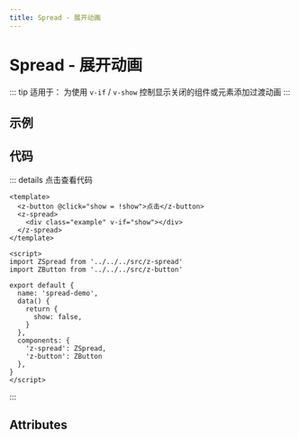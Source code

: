 ```yaml
---
title: Spread - 展开动画
---
```


# Spread - 展开动画

::: tip 适用于：
为使用 `v-if` / `v-show` 控制显示关闭的组件或元素添加过渡动画
:::

## 示例

<ClientOnly>
  <spread-demo></spread-demo>
</ClientOnly>

## 代码

::: details 点击查看代码
```vue
<template>
  <z-button @click="show = !show">点击</z-button>
  <z-spread>
    <div class="example" v-if="show"></div>
  </z-spread>
</template>

<script>
import ZSpread from '../../../src/z-spread'
import ZButton from '../../../src/z-button'

export default {
  name: 'spread-demo',
  data() {
    return {
      show: false,
    }
  },
  components: {
    'z-spread': ZSpread,
    'z-button': ZButton
  },
}
</script>
```
:::

## Attributes

<ClientOnly>
  <spread-parameter></spread-parameter>
</ClientOnly>